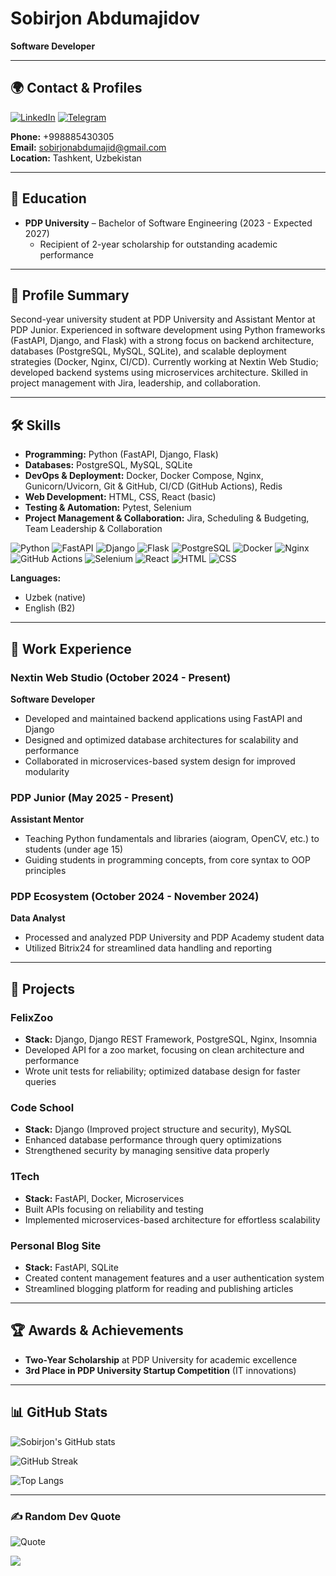 # **Sobirjon Abdumajidov** 
**Software Developer**

---

## 🌍 Contact & Profiles
[![LinkedIn](https://img.shields.io/badge/LinkedIn-%230077B5.svg?style=flat&logo=linkedin&logoColor=white)](https://www.linkedin.com/in/sobirjon-abdumajidov/) [![Telegram](https://img.shields.io/badge/Telegram-2CA5E0?style=flat&logo=telegram&logoColor=white)](https://t.me/sobirjonabdumajid)
  
**Phone:** +998885430305  
**Email:** [sobirjonabdumajid@gmail.com](mailto:sobirjonabdumajid@gmail.com)  
**Location:** Tashkent, Uzbekistan

---

## 🏫 Education
- **PDP University** – Bachelor of Software Engineering (2023 - Expected 2027)
  - Recipient of 2-year scholarship for outstanding academic performance

---

## 💼 Profile Summary
Second-year university student at PDP University and Assistant Mentor at PDP Junior. Experienced in software development using Python frameworks (FastAPI, Django, and Flask) with a strong focus on backend architecture, databases (PostgreSQL, MySQL, SQLite), and scalable deployment strategies (Docker, Nginx, CI/CD). Currently working at Nextin Web Studio; developed backend systems using microservices architecture. Skilled in project management with Jira, leadership, and collaboration.

---

## 🛠️ Skills

- **Programming:** Python (FastAPI, Django, Flask)  
- **Databases:** PostgreSQL, MySQL, SQLite  
- **DevOps & Deployment:** Docker, Docker Compose, Nginx, Gunicorn/Uvicorn, Git & GitHub, CI/CD (GitHub Actions), Redis  
- **Web Development:** HTML, CSS, React (basic)  
- **Testing & Automation:** Pytest, Selenium  
- **Project Management & Collaboration:** Jira, Scheduling & Budgeting, Team Leadership & Collaboration

![Python](https://img.shields.io/badge/python-3670A0?style=for-the-badge&logo=python&logoColor=ffdd54) 
![FastAPI](https://img.shields.io/badge/FastAPI-005571?style=for-the-badge&logo=fastapi) 
![Django](https://img.shields.io/badge/django-%23092E20.svg?style=for-the-badge&logo=django&logoColor=white) 
![Flask](https://img.shields.io/badge/flask-%23000.svg?style=for-the-badge&logo=flask&logoColor=white)
![PostgreSQL](https://img.shields.io/badge/postgres-%23316192.svg?style=for-the-badge&logo=postgresql&logoColor=white)
![Docker](https://img.shields.io/badge/docker-%230db7ed.svg?style=for-the-badge&logo=docker&logoColor=white)
![Nginx](https://img.shields.io/badge/nginx-%23009639.svg?style=for-the-badge&logo=nginx&logoColor=white)
![GitHub Actions](https://img.shields.io/badge/github%20actions-%232671E5.svg?style=for-the-badge&logo=githubactions&logoColor=white)
![Selenium](https://img.shields.io/badge/selenium-%2346a546.svg?style=for-the-badge&logo=selenium&logoColor=white)
![React](https://img.shields.io/badge/react-%2320232a.svg?style=for-the-badge&logo=react&logoColor=%2361DAFB)
![HTML](https://img.shields.io/badge/html5-%23E34F26.svg?style=for-the-badge&logo=html5&logoColor=white)
![CSS](https://img.shields.io/badge/css3-%231572B6.svg?style=for-the-badge&logo=css3&logoColor=white)

**Languages:**  
- Uzbek (native)  
- English (B2)

---

## 🎯 Work Experience

### Nextin Web Studio (October 2024 - Present)
**Software Developer**  
- Developed and maintained backend applications using FastAPI and Django  
- Designed and optimized database architectures for scalability and performance  
- Collaborated in microservices-based system design for improved modularity  

### PDP Junior (May 2025 - Present)
**Assistant Mentor**  
- Teaching Python fundamentals and libraries (aiogram, OpenCV, etc.) to students (under age 15)  
- Guiding students in programming concepts, from core syntax to OOP principles  

### PDP Ecosystem (October 2024 - November 2024)
**Data Analyst**  
- Processed and analyzed PDP University and PDP Academy student data  
- Utilized Bitrix24 for streamlined data handling and reporting  

---

## 🚀 Projects

### FelixZoo
- **Stack:** Django, Django REST Framework, PostgreSQL, Nginx, Insomnia  
- Developed API for a zoo market, focusing on clean architecture and performance  
- Wrote unit tests for reliability; optimized database design for faster queries  

### Code School
- **Stack:** Django (Improved project structure and security), MySQL  
- Enhanced database performance through query optimizations  
- Strengthened security by managing sensitive data properly  

### 1Tech
- **Stack:** FastAPI, Docker, Microservices  
- Built APIs focusing on reliability and testing  
- Implemented microservices-based architecture for effortless scalability  

### Personal Blog Site
- **Stack:** FastAPI, SQLite  
- Created content management features and a user authentication system  
- Streamlined blogging platform for reading and publishing articles  

---

## 🏆 Awards & Achievements
- **Two-Year Scholarship** at PDP University for academic excellence  
- **3rd Place in PDP University Startup Competition** (IT innovations)  

---

## 📊 GitHub Stats
![Sobirjon's GitHub stats](https://github-readme-stats.vercel.app/api?username=SobirjonAbdumajid&show_icons=true&theme=dark&hide_border=false)

![GitHub Streak](https://github-readme-streak-stats.herokuapp.com?user=SobirjonAbdumajid&theme=dark&hide_border=false)

![Top Langs](https://github-readme-stats.vercel.app/api/top-langs/?username=SobirjonAbdumajid&layout=compact&theme=dark&hide_border=false)

---

### ✍️ Random Dev Quote
![Quote](https://quotes-github-readme.vercel.app/api?type=horizontal&theme=radical)

[![](https://visitcount.itsvg.in/api?id=SobirjonAbdumajid&label=Profile%20Views&color=0&icon=5&pretty=true)](https://visitcount.itsvg.in)
